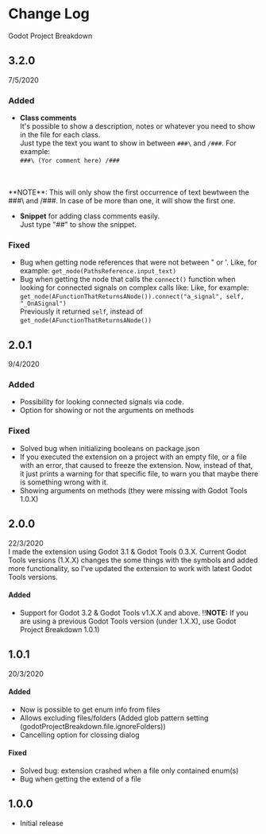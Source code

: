 # Change Log 
Godot Project Breakdown
## 3.2.0
7/5/2020
### Added
- **Class comments** <br>
It's possible to show a description, notes or whatever you need to show in the file for each class.<br>
Just type the text you want to show in between `###\` and `/###`. For example:<br>
`###\ (Yor comment here) /###`
<br>
<br>
**NOTE**: This will only show the first occurrence of text bewtween the ###\ and /###. In case of be more than one, it will show the first one.

- **Snippet** for adding class comments easily.<br>
Just type "##" to show the snippet.
### Fixed
- Bug when getting node references that were not between " or '. Like, for example: `get_node(PathsReference.input_text)`
- Bug when getting the node that calls the `connect()` function when looking for connected signals on complex calls like:
Like, for example: `get_node(AFunctionThatReturnsANode()).connect("a_signal", self, "_OnASignal")` <br>
Previously it returned `self`, instead of `get_node(AFunctionThatReturnsANode())`



## 2.0.1
9/4/2020
### Added
- Possibility for looking connected signals via code.
- Option for showing or not the arguments on methods
### Fixed
- Solved bug when initializing booleans on package.json
- If you executed the extension on a project with an empty file, or a file with an error, that caused to freeze the extension.
Now, instead of that, it just prints a warning for that specific file, to warn you that maybe there is something wrong with it.
- Showing arguments on methods (they were missing with Godot Tools 1.0.X)

## 2.0.0
22/3/2020<br>
I made the extension using Godot 3.1 & Godot Tools 0.3.X. Current Godot Tools versions (1.X.X) changes the some things with the symbols and added more functionality, so I've updated the extension to work with latest Godot Tools versions.
#### Added
- Support for Godot 3.2 & Godot Tools v1.X.X and above.
:bangbang:**NOTE:** If you are using a previous Godot Tools version (under 1.X.X), use Godot Project Breakdown 1.0.1)

## 1.0.1 
20/3/2020
#### Added
- Now is possible to get enum info from files
- Allows excluding files/folders (Added glob pattern setting (godotProjectBreakdown.file.ignoreFolders))
- Cancelling option for clossing dialog
#### Fixed
- Solved bug: extension crashed when a file only contained enum(s)
- Bug when getting the extend of a file


## 1.0.0
- Initial release


